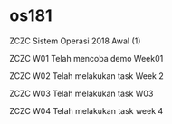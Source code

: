 # os181
ZCZC Sistem Operasi 2018 Awal (1)

ZCZC W01 Telah mencoba demo Week01

ZCZC W02 Telah melakukan task Week 2

ZCZC W03 Telah melakukan task W03

ZCZC W04 Telah melakukan task week 4
